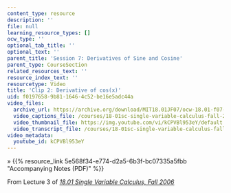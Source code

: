 ```yaml
---
content_type: resource
description: ''
file: null
learning_resource_types: []
ocw_type: ''
optional_tab_title: ''
optional_text: ''
parent_title: 'Session 7: Derivatives of Sine and Cosine'
parent_type: CourseSection
related_resources_text: ''
resource_index_text: ''
resourcetype: Video
title: 'Clip 2: Derivative of cos(x)'
uid: f0197658-9b81-1646-4c52-be16e5adc44a
video_files:
  archive_url: https://archive.org/download/MIT18.01JF07/ocw-18.01-f07-lec03_300k.mp4
  video_captions_file: /courses/18-01sc-single-variable-calculus-fall-2010/4a460ede9a7a5d7ebff2f7da26f2308d_kCPVBl953eY.vtt
  video_thumbnail_file: https://img.youtube.com/vi/kCPVBl953eY/default.jpg
  video_transcript_file: /courses/18-01sc-single-variable-calculus-fall-2010/4031c59a80261b01f51b283c19e65365_kCPVBl953eY.pdf
video_metadata:
  youtube_id: kCPVBl953eY
---
```


» {{% resource_link 5e568f34-e774-d2a5-6b3f-bc07335a5fbb "Accompanying Notes (PDF)" %}}

From Lecture 3 of [_18.01 Single Variable Calculus, Fall 2006_](/courses/18-01-single-variable-calculus-fall-2006/pages/video-lectures)